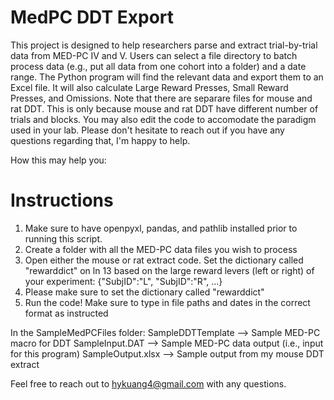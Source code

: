 # MedPC DDT Export
This project is designed to help researchers parse and extract trial-by-trial data from MED-PC IV and V. Users can select a file directory to batch process data (e.g., put all data from one cohort into a folder) and a date range. The Python program will find the relevant data and export them to an Excel file. It will also calculate Large Reward Presses, Small Reward Presses, and Omissions. Note that there are separare files for mouse and rat DDT. This is only because mouse and rat DDT have different number of trials and blocks. You may also edit the code to accomodate the paradigm used in your lab. Please don't hesitate to reach out if you have any questions regarding that, I'm happy to help.

How this may help you: 

# Instructions
1. Make sure to have openpyxl, pandas, and pathlib installed prior to running this script.
2. Create a folder with all the MED-PC data files you wish to process
3. Open either the mouse or rat extract code. Set the dictionary called "rewarddict" on ln 13 based on the large reward levers (left or right) of your experiment: {"SubjID":"L", "SubjID":"R", ...}
4. Please make sure to set the dictionary called "rewarddict"
5. Run the code! Make sure to type in file paths and dates in the correct format as instructed


In the SampleMedPCFiles folder: 
SampleDDTTemplate --> Sample MED-PC macro for DDT
SampleInput.DAT --> Sample MED-PC data output (i.e., input for this program)
SampleOutput.xlsx --> Sample output from my mouse DDT extract

Feel free to reach out to hykuang4@gmail.com with any questions.
